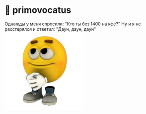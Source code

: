 # 🥱 primovocatus

Однажды у меня спросили: "Кто ты без 1400 на кфе?" Ну и я не расстерялся и ответил: "Даун, даун, даун"
<img align="center" src="https://github.com/primovocatus/primovocatus/blob/main/sticker.png?raw=true" width=50% height=50%>
